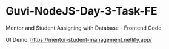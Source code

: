 ﻿# Guvi-NodeJS-Day-3-Task-FE
Mentor and Student Assigning with Database - Frontend Code.

UI Demo: https://mentor-student-management.netlify.app/
